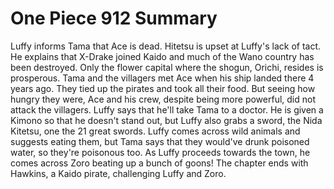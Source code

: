One Piece 912 Summary
=====================

Luffy informs Tama that Ace is dead. Hitetsu is upset at Luffy's lack of tact.
He explains that X-Drake joined Kaido and much of the Wano country has been destroyed.
Only the flower capital where the shogun, Orichi, resides is prosperous.
Tama and the villagers met Ace when his ship landed there 4 years ago.
They tied up the pirates and took all their food. But seeing how hungry
they were, Ace and his crew, despite being more powerful, did not attack the villagers.
Luffy says that he'll take Tama to a doctor. He is given a Kimono so that he doesn't stand out,
but Luffy also grabs a sword, the Nida Kitetsu, one the 21 great swords.
Luffy comes across wild animals and suggests eating them, but Tama says that
they would've drunk poisoned water, so they're poisonous too. As Luffy proceeds
towards the town, he comes across Zoro beating up a bunch of goons!
The chapter ends with Hawkins, a Kaido pirate, challenging Luffy and Zoro.

